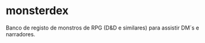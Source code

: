 # monsterdex
Banco de registo de monstros de RPG (D&amp;D e similares) para assistir DM´s e narradores.
